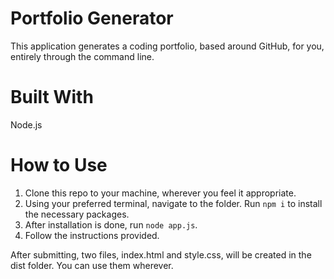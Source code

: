 # Portfolio Generator

This application generates a coding portfolio, based around GitHub, for you, entirely through the command line.

# Built With
Node.js

# How to Use

1. Clone this repo to your machine, wherever you feel it appropriate.
2. Using your preferred terminal, navigate to the folder. Run `npm i` to install the necessary packages.
3. After installation is done, run `node app.js`.
4. Follow the instructions provided.

After submitting, two files, index.html and style.css, will be created in the dist folder. You can use them wherever.
